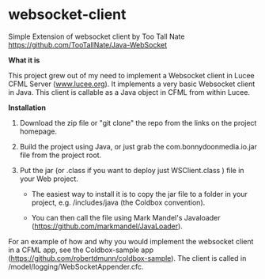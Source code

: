 # websocket-client
Simple Extension of websocket client by Too Tall Nate https://github.com/TooTallNate/Java-WebSocket

**What it is**

This project grew out of my need to implement a Websocket client in Lucee CFML Server (www.lucee.org). It implements a very basic Websocket client in Java.
This client is callable as a Java object in CFML from within Lucee. 

**Installation**

1. Download the zip file or "git clone" the repo from the links on the project homepage.

2. Build the project using Java, or just grab the com.bonnydoonmedia.io.jar file from the project root.

3. Put the jar (or .class if you want to deploy just WSClient.class ) file in your Web project. 

   - The easiest way to install it is to copy the jar file to a folder in your project, e.g. /includes/java (the Coldbox convention).
   
   - You can then call the file using Mark Mandel's Javaloader (https://github.com/markmandel/JavaLoader).
   
For an example of how and why you would implement the websocket client in a CFML app, see the Coldbox-sample app (https://github.com/robertdmunn/coldbox-sample).
The client is called in /model/logging/WebSocketAppender.cfc.
